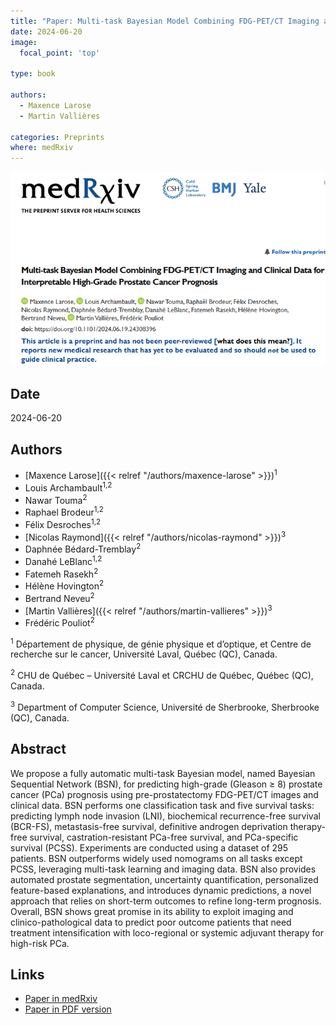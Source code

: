 ```yaml
---
title: "Paper: Multi-task Bayesian Model Combining FDG-PET/CT Imaging and Clinical Data for Interpretable High-Grade Prostate Cancer Prognosis"
date: 2024-06-20
image:
  focal_point: 'top'

type: book

authors:
  - Maxence Larose
  - Martin Vallières

categories: Preprints
where: medRxiv
---
```


![medRxiv](featured.png)

## Date

2024-06-20

## Authors

  - [Maxence Larose]({{< relref "/authors/maxence-larose" >}})<sup>1</sup>
  - Louis Archambault<sup>1,2</sup>
  - Nawar Touma<sup>2</sup>
  - Raphael Brodeur<sup>1,2</sup>
  - Félix Desroches<sup>1,2</sup>
  - [Nicolas Raymond]({{< relref "/authors/nicolas-raymond" >}})<sup>3</sup>
  - Daphnée Bédard-Tremblay<sup>2</sup>
  - Danahé LeBlanc<sup>1,2</sup>
  - Fatemeh Rasekh<sup>2</sup>
  - Hélène Hovington<sup>2</sup>
  - Bertrand Neveu<sup>2</sup>
  - [Martin Vallières]({{< relref "/authors/martin-vallieres" >}})<sup>3</sup>
  - Frédéric Pouliot<sup>2</sup>

<sup>1</sup> Département de physique, de génie physique et d’optique, et Centre de recherche sur le cancer, Université Laval, Québec (QC), Canada.

<sup>2</sup> CHU de Québec – Université Laval et CRCHU de Québec, Québec (QC), Canada.

<sup>3</sup> Department of Computer Science, Université de Sherbrooke, Sherbrooke (QC), Canada.

  ## Abstract

  We propose a fully automatic multi-task Bayesian model, named Bayesian Sequential Network (BSN), for predicting high-grade (Gleason ≥ 8) prostate cancer (PCa) prognosis using pre-prostatectomy FDG-PET/CT images and clinical data. BSN performs one classification task and five survival tasks: predicting lymph node invasion (LNI), biochemical recurrence-free survival (BCR-FS), metastasis-free survival, definitive androgen deprivation therapy-free survival, castration-resistant PCa-free survival, and PCa-specific survival (PCSS). Experiments are conducted using a dataset of 295 patients. BSN outperforms widely used nomograms on all tasks except PCSS, leveraging multi-task learning and imaging data. BSN also provides automated prostate segmentation, uncertainty quantification, personalized feature-based explanations, and introduces dynamic predictions, a novel approach that relies on short-term outcomes to refine long-term prognosis. Overall, BSN shows great promise in its ability to exploit imaging and clinico-pathological data to predict poor outcome patients that need treatment intensification with loco-regional or systemic adjuvant therapy for high-risk PCa.


  ## Links

  - [Paper in medRxiv](https://www.medrxiv.org/content/10.1101/2024.06.19.24308396v1)
  - [Paper in PDF version](https://www.medrxiv.org/content/10.1101/2024.06.19.24308396v1.full.pdf)
